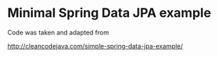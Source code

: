 # Minimal Spring Data JPA example

Code was taken and adapted from

http://cleancodejava.com/simple-spring-data-jpa-example/
